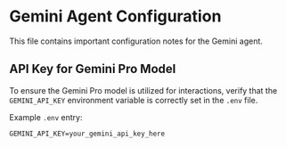 # Gemini Agent Configuration

This file contains important configuration notes for the Gemini agent.

## API Key for Gemini Pro Model

To ensure the Gemini Pro model is utilized for interactions, verify that the `GEMINI_API_KEY` environment variable is correctly set in the `.env` file.

Example `.env` entry:
```
GEMINI_API_KEY=your_gemini_api_key_here
```
